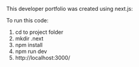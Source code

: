 This developer portfolio was created using next.js:

To run this code:
1. cd to project folder
2. mkdir .next
3. npm install
4. npm run dev
5. http://localhost:3000/
